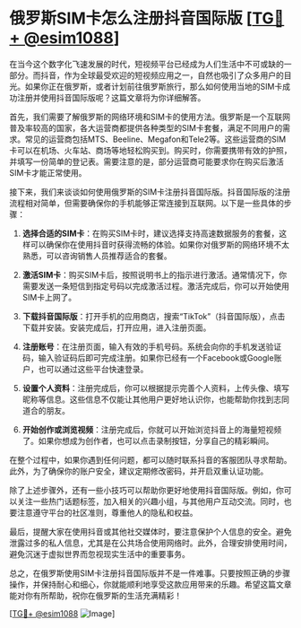 # 俄罗斯SIM卡怎么注册抖音国际版 [[TG💪+ @esim1088](https://t.me/s/esim1088)]

在当今这个数字化飞速发展的时代，短视频平台已经成为人们生活中不可或缺的一部分。而抖音，作为全球最受欢迎的短视频应用之一，自然也吸引了众多用户的目光。如果你正在俄罗斯，或者计划前往俄罗斯旅行，那么如何使用当地的SIM卡成功注册并使用抖音国际版呢？这篇文章将为你详细解答。

首先，我们需要了解俄罗斯的网络环境和SIM卡的使用方法。俄罗斯是一个互联网普及率较高的国家，各大运营商都提供各种类型的SIM卡套餐，满足不同用户的需求。常见的运营商包括MTS、Beeline、Megafon和Tele2等。这些运营商的SIM卡可以在机场、火车站、商场等地轻松购买到。购买时，你需要携带有效的护照，并填写一份简单的登记表。需要注意的是，部分运营商可能要求你在购买后激活SIM卡才能正常使用。

接下来，我们来谈谈如何使用俄罗斯的SIM卡注册抖音国际版。抖音国际版的注册流程相对简单，但需要确保你的手机能够正常连接到互联网。以下是一些具体的步骤：

1. **选择合适的SIM卡**：在购买SIM卡时，建议选择支持高速数据服务的套餐，这样可以确保你在使用抖音时获得流畅的体验。如果你对俄罗斯的网络环境不太熟悉，可以咨询销售人员推荐适合的套餐。

2. **激活SIM卡**：购买SIM卡后，按照说明书上的指示进行激活。通常情况下，你需要发送一条短信到指定号码以完成激活过程。激活完成后，你可以开始使用SIM卡上网了。

3. **下载抖音国际版**：打开手机的应用商店，搜索“TikTok”（抖音国际版），点击下载并安装。安装完成后，打开应用，进入注册页面。

4. **注册账号**：在注册页面，输入有效的手机号码。系统会向你的手机发送验证码，输入验证码后即可完成注册。如果你已经有一个Facebook或Google账户，也可以通过这些平台快速登录。

5. **设置个人资料**：注册完成后，你可以根据提示完善个人资料，上传头像、填写昵称等信息。这些信息不仅能让其他用户更好地认识你，也能帮助你找到志同道合的朋友。

6. **开始创作或浏览视频**：注册完成后，你就可以开始浏览抖音上的海量短视频了。如果你想成为创作者，也可以点击录制按钮，分享自己的精彩瞬间。

在整个过程中，如果你遇到任何问题，都可以随时联系抖音的客服团队寻求帮助。此外，为了确保你的账户安全，建议定期修改密码，并开启双重认证功能。

除了上述步骤外，还有一些小技巧可以帮助你更好地使用抖音国际版。例如，你可以关注一些热门话题标签，加入相关的兴趣小组，与其他用户互动交流。同时，也要注意遵守平台的社区准则，尊重他人的隐私和权益。

最后，提醒大家在使用抖音或其他社交媒体时，要注意保护个人信息的安全。避免泄露过多的私人信息，尤其是在公共场合使用网络时。此外，合理安排使用时间，避免沉迷于虚拟世界而忽视现实生活中的重要事务。

总之，在俄罗斯使用SIM卡注册抖音国际版并不是一件难事。只要按照正确的步骤操作，并保持耐心和细心，你就能顺利地享受这款应用带来的乐趣。希望这篇文章能对你有所帮助，祝你在俄罗斯的生活充满精彩！

[[TG💪+ @esim1088](https://t.me/s/esim1088) ![Image](https://i.postimg.cc/4NQfJmqS/Snipaste-2025-05-13-00-14-12.png)]
